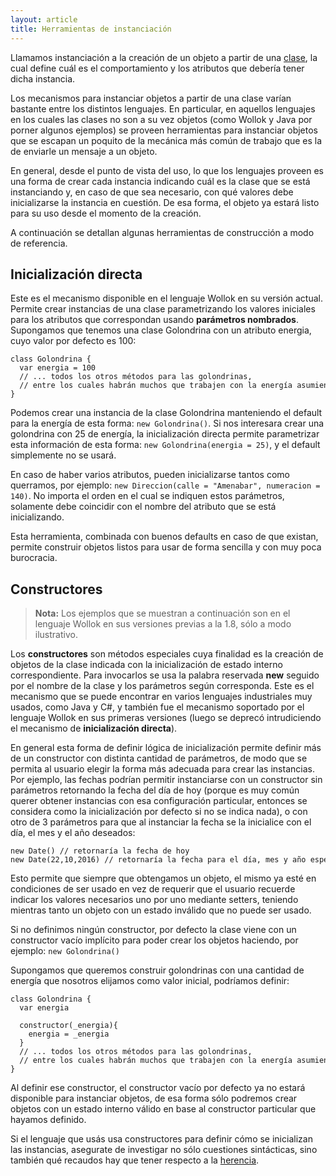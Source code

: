 ```yaml
---
layout: article
title: Herramientas de instanciación
---
```


Llamamos instanciación a la creación de un objeto a partir de una [clase](clases.html), la cual define cuál es el comportamiento y los atributos que debería tener dicha instancia.

Los mecanismos para instanciar objetos a partir de una clase varían bastante entre los distintos lenguajes. En particular, en aquellos lenguajes en los cuales las clases no son a su vez objetos (como Wollok y Java por porner algunos ejemplos) se proveen herramientas para instanciar objetos que se escapan un poquito de la mecánica más común de trabajo que es la de enviarle un mensaje a un objeto.

En general, desde el punto de vista del uso, lo que los lenguajes proveen es una forma de crear cada instancia indicando cuál es la clase que se está instanciando y, en caso de que sea necesario, con qué valores debe inicializarse la instancia en cuestión. De esa forma, el objeto ya estará listo para su uso desde el momento de la creación.

A continuación se detallan algunas herramientas de construcción a modo de referencia.

## Inicialización directa

Este es el mecanismo disponible en el lenguaje Wollok en su versión actual. Permite crear instancias de una clase parametrizando los valores iniciales para los atributos que correspondan usando **parámetros nombrados**. Supongamos que tenemos una clase Golondrina con un atributo energia, cuyo valor por defecto es 100:

```Wollok
class Golondrina {
  var energia = 100
  // ... todos los otros métodos para las golondrinas, 
  // entre los cuales habrán muchos que trabajen con la energía asumiendo que está inicializada con algún valor numérico
}
```

Podemos crear una instancia de la clase Golondrina manteniendo el default para la energía de esta forma: `new Golondrina()`. Si nos interesara crear una golondrina con 25 de energía, la inicialización directa permite parametrizar esta información de esta forma: `new Golondrina(energia = 25)`, y el default simplemente no se usará.

En caso de haber varios atributos, pueden inicializarse tantos como querramos, por ejemplo: `new Direccion(calle = "Amenabar", numeracion = 140)`. No importa el orden en el cual se indiquen estos parámetros, solamente debe coincidir con el nombre del atributo que se está inicializando.

Esta herramienta, combinada con buenos defaults en caso de que existan, permite construir objetos listos para usar de forma sencilla y con muy poca burocracia.

## Constructores

> **Nota:** Los ejemplos que se muestran a continuación son en el lenguaje Wollok en sus versiones previas a la 1.8, sólo a modo ilustrativo.

Los **constructores** son métodos especiales cuya finalidad es la creación de objetos de la clase indicada con la inicialización de estado interno correspondiente. Para invocarlos se usa la palabra reservada **new** seguido por el nombre de la clase y los parámetros según corresponda. Este es el mecanismo que se puede encontrar en varios lenguajes industriales muy usados, como Java y C#, y también fue el mecanismo soportado por el lenguaje Wollok en sus primeras versiones (luego se deprecó intrudiciendo el mecanismo de **inicialización directa**). 

En general esta forma de definir lógica de inicialización permite definir más de un constructor con distinta cantidad de parámetros, de modo que se permita al usuario elegir la forma más adecuada para crear las instancias. Por ejemplo, las fechas podrían permitir instanciarse con un constructor sin parámetros retornando la fecha del día de hoy (porque es muy común querer obtener instancias con esa configuración particular, entonces se considera como la inicialización por defecto si no se indica nada), o con otro de 3 parámetros para que al instanciar la fecha se la inicialice con el día, el mes y el año deseados:

```Wollok
new Date() // retornaría la fecha de hoy
new Date(22,10,2016) // retornaría la fecha para el día, mes y año especificados.
```

Esto permite que siempre que obtengamos un objeto, el mismo ya esté en condiciones de ser usado en vez de requerir que el usuario recuerde indicar los valores necesarios uno por uno mediante setters, teniendo mientras tanto un objeto con un estado inválido que no puede ser usado.

Si no definimos ningún constructor, por defecto la clase viene con un constructor vacío implícito para poder crear los objetos haciendo, por ejemplo: `new Golondrina()`

Supongamos que queremos construir golondrinas con una cantidad de energía que nosotros elijamos como valor inicial, podríamos definir:

```Wollok
class Golondrina {
  var energia
  
  constructor(_energia){
    energia = _energia
  }
  // ... todos los otros métodos para las golondrinas, 
  // entre los cuales habrán muchos que trabajen con la energía asumiendo que está inicializada con algún valor numérico
}
```

Al definir ese constructor, el constructor vacío por defecto ya no estará disponible para instanciar objetos, de esa forma sólo podremos crear objetos con un estado interno válido en base al constructor particular que hayamos definido.

Si el lenguaje que usás usa constructores para definir cómo se inicializan las instancias, asegurate de investigar no sólo cuestiones sintácticas, sino también qué recaudos hay que tener respecto a la [herencia](herencia.html).

